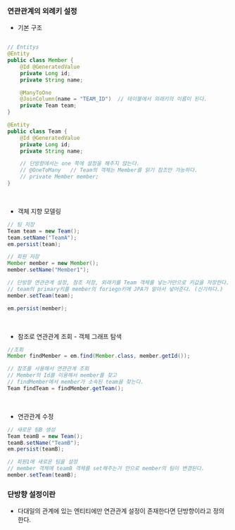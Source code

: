 ### 연관관계의 외례키 설정
- 기본 구조
```java

// Entitys
@Entity
public class Member {
    @Id @GeneratedValue
    private Long id;
    private String name;

    @ManyToOne
    @JoinColumn(name = "TEAM_ID")  // 테이블에서 외래키의 이름이 된다.
    private Team team;
}

@Entity
public class Team {
    @Id @GeneratedValue
    private Long id;
    private String name;

    // 단방향에서는 one 쪽에 설정을 해주지 않는다.
    // @OneToMany   // Team의 객체는 Member를 읽기 참조만 가능하다.
    // private Member member;
}
```
<br>

- 객체 지향 모델링
```java
// 팀 저장
Team team = new Team();
team.setName("TeamA");
em.persist(team);

// 회원 저장
Member member = new Member();
member.setName("Member1");

// 단방향 연관관계 설정, 참조 저장, 외래키를 Team 객체를 넣는거만으로 키값을 저장한다.
// team의 primary키를 member의 foriegn키에 JPA가 알아서 넣어준다. (신기하다.)
member.setTeam(team);   

em.persist(member);
```

<br>

- 참조로 연관관계 조회 - 객체 그래프 탐색
```java
//조회
Member findMember = em.find(Member.class, member.getId());

// 참조를 사용해서 연관관계 조회
// Member의 Id를 이용해서 member를 찾고 
// findMember에서 member가 소속된 team을 찾는다.
Team findTeam = findMember.getTeam();   
```

<br>

- 연관관계 수정
```java
// 새로운 팀B 생성
Team teamB = new Team();
teamB.setName("TeamB");
em.persist(teamB);

// 회원1에 새로운 팀을 설정
// member 객체에 teamB 객체를 set해주는거 만으로 member의 팀이 변경된다.
member.setTeam(teamB);
```

### 단방향 설정이란
- 다대일의 관계에 있는 엔티티에만 연관관계 설정이 존재한다면 단방향이라고 정의한다.